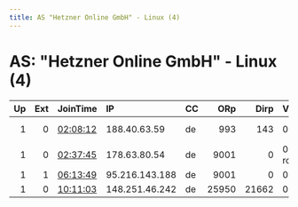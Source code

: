 ```yaml
---
title: AS "Hetzner Online GmbH" - Linux (4)
---
```


# AS: "Hetzner Online GmbH" - Linux (4)

|   Up |   Ext | JoinTime                                                                                            | IP             | CC   |   ORp |   Dirp | Version    | Contact                      | Nickname     |   eFamMembers |
|-----:|------:|:----------------------------------------------------------------------------------------------------|:---------------|:-----|------:|-------:|:-----------|:-----------------------------|:-------------|--------------:|
|    1 |     0 | [02:08:12](https://metrics.torproject.org/rs.html#details/DD7287277B7C125752F4984F75DB3723F61B5AAA) | 188.40.63.59   | de   |   993 |    143 | 0.3.2.10   | CTFlynx &lt;tor@lynx.z0p.org | CTFlynx      |             1 |
|    1 |     0 | [02:37:45](https://metrics.torproject.org/rs.html#details/BDBD640F111516AA43A817EECDDAF73C33D17E08) | 178.63.80.54   | de   |  9001 |      0 | 0.3.3.5-rc | None                         | 59A6noO4lNSx |             1 |
|    1 |     1 | [06:13:49](https://metrics.torproject.org/rs.html#details/E6DB93662DC4B5AA09970D70C049892A04248ACC) | 95.216.143.188 | de   |  9001 |      0 | 0.3.2.10   | None                         | TheKLJ       |             1 |
|    1 |     0 | [10:11:03](https://metrics.torproject.org/rs.html#details/6B188292C932DC302614E11A3A955DE7964FA7D3) | 148.251.46.242 | de   | 25950 |  21662 | 0.2.9.15   | None                         | Unnamed      |             1 |
